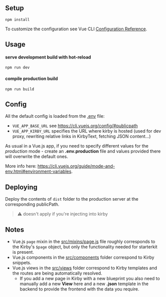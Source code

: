 ## Setup

```
npm install
```

To customize the configuration see Vue CLI [Configuration Reference](https://cli.vuejs.org/config/).

## Usage

#### serve development build with hot-reload

```
npm run dev
```

#### compile production build

```
npm run build
```

## Config

All the default config is loaded from the [.env](.env) file:

- `VUE_APP_BASE_URL` see https://cli.vuejs.org/config/#publicpath
- `VUE_APP_KIRBY_URL` specifies the URL where kirby is hosted (used for dev proxy, rewriting relative links in KirbyText, fetching JSON content...)

As usual in a Vue.js app, if you need to specify different values for the _production_ mode - create an **.env.production** file and values provided there will overwrite the default ones.

More info here: https://cli.vuejs.org/guide/mode-and-env.html#environment-variables.

## Deploying

Deploy the contents of `dist` folder to the production server at the corresponding publicPath.

> ⚠️ doesn't apply if you're injecting into kirby

## Notes

- Vue.js `page` mixin in the [src/mixins/page.js](src/mixins/page.js) file roughly corresponds to the Kirby's `$page` object, but only the functionality needed for starterkit is present.
- Vue.js components in the [src/components](src/components) folder correspond to Kirby snippets.
- Vue.js views in the [src/views](src/views) folder correspond to Kirby templates and the routes are being automatically resolved.
  - If you add a new page in Kirby with a new blueprint you also need to manually add a new **View** here and a new **.json** template in the backend to provide the frontend with the data you require.

